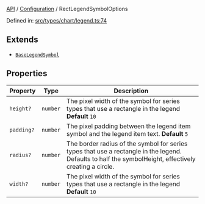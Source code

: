 [API](../../overview.md) / [Configuration](../overview.md) / RectLegendSymbolOptions

Defined in: [src/types/chart/legend.ts:74](https://github.com/gravity-ui/charts/blob/6aea3bcf86facdd4a019a7e612d7ac7e27006c35/src/types/chart/legend.ts#L74)

## Extends

- [`BaseLegendSymbol`](BaseLegendSymbol.md)

## Properties

| Property | Type | Description |
| ------ | ------ | ------ |
| <a id="height"></a> `height?` | `number` | The pixel width of the symbol for series types that use a rectangle in the legend **Default** `10` |
| <a id="padding"></a> `padding?` | `number` | The pixel padding between the legend item symbol and the legend item text. **Default** `5` |
| <a id="radius"></a> `radius?` | `number` | The border radius of the symbol for series types that use a rectangle in the legend. Defaults to half the symbolHeight, effectively creating a circle. |
| <a id="width"></a> `width?` | `number` | The pixel width of the symbol for series types that use a rectangle in the legend **Default** `10` |
